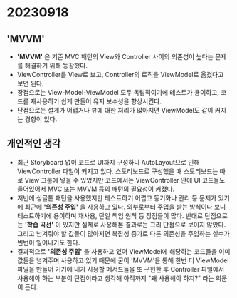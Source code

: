 # 20230918
## **'MVVM'**
- **'MVVM'** 은 기존 MVC 패턴의 View와 Controller 사이의 의존성이 높다는 문제를 해결하기 위해 등장했다.
- ViewController를 View로 보고, Controller의 로직을 ViewModel로 옮겼다고 보면 된다.
- 장점으로는 View-Model-ViewModel 모두 독립적이기에 테스트가 용이하고, 코드를 재사용하기 쉽게 만들어 유지 보수성을 향상시킨다.
- 단점으로는 설계가 어렵거나 뷰에 대한 처리가 많아지면 ViewModel도 같이 커지는 경향이 있다.

## 개인적인 생각
- 최근 Storyboard 없이 코드로 UI까지 구성하니 AutoLayout으로 인해 ViewController 파일이 커지고 있다. 스토리보드로 구성했을 때 스토리보드는 따로 View 그룹에 넣을 수 있었지만 코드에서는 ViewController 안에 UI 코드들도 들어있어서 MVC 또는 MVVM 등의 패턴의 필요성이 커졌다.
- 저번에 싱글톤 패턴을 사용했지만 테스트하기 어렵고 동기화나 관리 등 문제가 있기에 최근에 **'의존성 주입'** 을 사용하고 있다. 외부로부터 주입을 받는 방식이다 보니 테스트하기에 용이하며 재사용, 단일 책임 원칙 등 장점들이 많다. 반대로 단점으로는 **'학습 곡선'** 이 있지만 실제로 사용해본 결과로는 그리 단점으로 보이지 않았다. 그리고 넘겨줘야 할 값들이 많아지면 복잡성 증가로 다른 의존성을 주입하는 실수가 빈번이 일어나기도 한다.
- 결과적으로 **'의존성 주입'** 을 사용하고 있어 ViewModel에 해당하는 코드들을 이미 값들을 넘겨주며 사용하고 있기 때문에 굳이 'MVVM'을 통해 한번 더 ViewModel 파일을 만들어 거기에 내가 사용할 메서드들을 또 구현한 후 Controller 파일에서 사용해야 하는 부분이 단점이라고 생각해 아직까지 "왜 사용해야 하지?" 라는 의문이 든다.